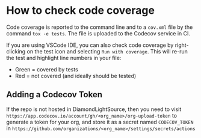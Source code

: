 
# How to check code coverage

Code coverage is reported to the command line and to a `cov.xml` file by the command `tox -e tests`. The file is uploaded to the Codecov service in CI.

If you are using VSCode IDE, you can also check code coverage by right-clicking on the test icon and selecting `Run with coverage`. This will re-run the test and highlight line numbers in your file:
- Green = covered by tests
- Red = not covered (and ideally should be tested)

## Adding a Codecov Token

If the repo is not hosted in DiamondLightSource, then you need to visit `https://app.codecov.io/account/gh/<org_name>/org-upload-token` to generate a token for your org, and store it as a secret named `CODECOV_TOKEN` in `https://github.com/organizations/<org_name>/settings/secrets/actions`
